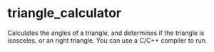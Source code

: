 # triangle_calculator
Calculates the angles of a triangle, and determines if the triangle is isosceles, or an right triangle.
You can use a C/C++ compiler to run.
